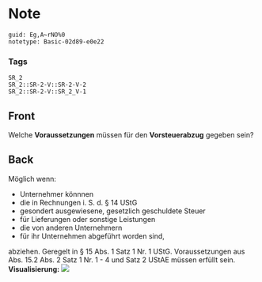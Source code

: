 # Note
```
guid: Eg,A~rNO%0
notetype: Basic-02d89-e0e22
```

### Tags
```
SR_2
SR_2::SR-2-V::SR-2-V-2
SR_2::SR-2-V::SR_2_V-1
```

## Front
Welche <b>Voraussetzungen</b> müssen für den <b>Vorsteuerabzug</b>
gegeben sein?

## Back
Möglich wenn:
<ul>
  <li>Unternehmer könnnen
  <li>die in Rechnungen i. S. d. § 14 UStG
  <li>gesondert ausgewiesene, gesetzlich geschuldete Steuer
  <li>für Lieferungen oder sonstige Leistungen
  <li>die von anderen Unternehmern
  <li>für ihr Unternehmen abgeführt worden sind,
</ul>abziehen. Geregelt in § 15 Abs. 1 Satz 1 Nr. 1 UStG.
Voraussetzungen aus Abs. 15.2 Abs. 2 Satz 1 Nr. 1 - 4 und Satz 2
UStAE müssen erfüllt sein. <b>Visualisierung:</b> <img src="paste-a1979e3e4bbcb01b315fece33072aaa8da954be5.jpg">
